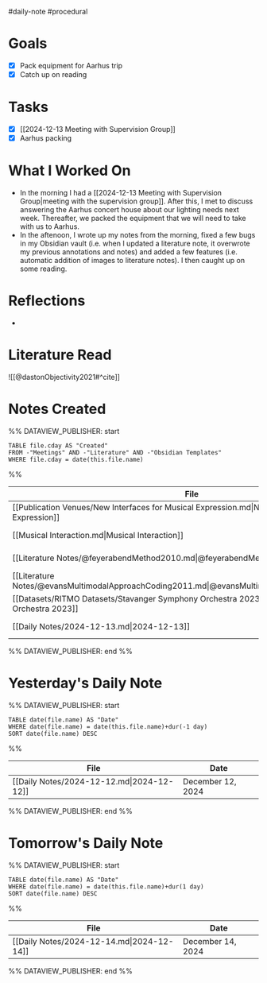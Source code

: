 #daily-note #procedural 

# Goals

- [x] Pack equipment for Aarhus trip
- [x] Catch up on reading

# Tasks

- [x] [[2024-12-13 Meeting with Supervision Group]]
- [x] Aarhus packing

# What I Worked On

- In the morning I had a [[2024-12-13 Meeting with Supervision Group|meeting with the supervision group]]. After this, I met to discuss answering the Aarhus concert house about our lighting needs next week. Thereafter, we packed the equipment that we will need to take with us to Aarhus.
- In the aftenoon, I wrote up my notes from the morning, fixed a few bugs in my Obsidian vault (i.e. when I updated a literature note, it overwrote my previous annotations and notes) and added a few features (i.e. automatic addition of images to literature notes). I then caught up on some reading.

# Reflections

- 

# Literature Read

![[@dastonObjectivity2021#^cite]]

# Notes Created


%% DATAVIEW_PUBLISHER: start
```dataview
TABLE file.cday AS "Created"
FROM -"Meetings" AND -"Literature" AND -"Obsidian Templates"
WHERE file.cday = date(this.file.name)
```
%%

| File                                                                                                   | Created           |
| ------------------------------------------------------------------------------------------------------ | ----------------- |
| [[Publication Venues/New Interfaces for Musical Expression.md\|New Interfaces for Musical Expression]] | December 13, 2024 |
| [[Musical Interaction.md\|Musical Interaction]]                                                        | December 13, 2024 |
| [[Literature Notes/@feyerabendMethod2010.md\|@feyerabendMethod2010]]                                   | December 13, 2024 |
| [[Literature Notes/@evansMultimodalApproachCoding2011.md\|@evansMultimodalApproachCoding2011]]         | December 13, 2024 |
| [[Datasets/RITMO Datasets/Stavanger Symphony Orchestra 2023.md\|Stavanger Symphony Orchestra 2023]]    | December 13, 2024 |
| [[Daily Notes/2024-12-13.md\|2024-12-13]]                                                              | December 13, 2024 |

%% DATAVIEW_PUBLISHER: end %%

# Yesterday's Daily Note

%% DATAVIEW_PUBLISHER: start
```dataview
TABLE date(file.name) AS "Date"
WHERE date(file.name) = date(this.file.name)+dur(-1 day)
SORT date(file.name) DESC
```
%%

| File                                      | Date              |
| ----------------------------------------- | ----------------- |
| [[Daily Notes/2024-12-12.md\|2024-12-12]] | December 12, 2024 |

%% DATAVIEW_PUBLISHER: end %%
# Tomorrow's Daily Note

%% DATAVIEW_PUBLISHER: start
```dataview
TABLE date(file.name) AS "Date"
WHERE date(file.name) = date(this.file.name)+dur(1 day)
SORT date(file.name) DESC
```
%%

| File                                      | Date              |
| ----------------------------------------- | ----------------- |
| [[Daily Notes/2024-12-14.md\|2024-12-14]] | December 14, 2024 |

%% DATAVIEW_PUBLISHER: end %%


